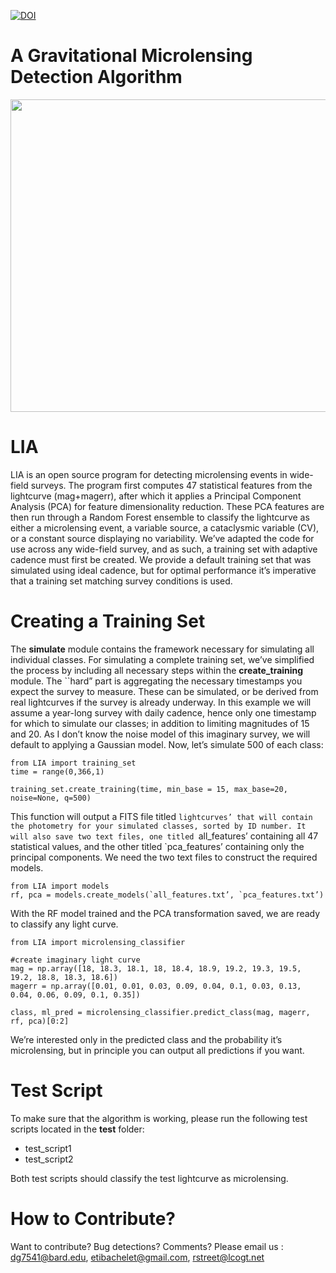  [![DOI](https://zenodo.org/badge/78798347.svg)](https://zenodo.org/badge/latestdoi/78798347)
# A Gravitational Microlensing Detection Algorithm 
<img src="https://user-images.githubusercontent.com/19847448/37119532-ae69efbc-2225-11e8-81bf-a21ae6a21978.jpg" width="900" height="500">


# LIA

LIA is an open source program for detecting microlensing events in wide-field surveys. The program first computes 47 statistical features from the lightcurve (mag+magerr), after which it applies a Principal Component Analysis (PCA) for feature dimensionality reduction. These PCA features are then run through a Random Forest ensemble to classify the lightcurve as either a microlensing event, a variable source, a cataclysmic variable (CV), or a constant source displaying no variability. We’ve adapted the code for use across any wide-field survey, and as such, a training set with adaptive cadence must first be created. We provide a default training set that was simulated using ideal cadence, but for optimal performance it’s imperative that a training set matching survey conditions is used.

# Creating a Training Set

The **simulate** module contains the framework necessary for simulating all individual classes. For simulating a complete training set, we’ve simplified the process by including all necessary steps within the **create_training** module. The ``hard” part is aggregating the necessary timestamps you expect the survey to measure. These can be simulated, or be derived from real lightcurves if the survey is already underway. In this example we will assume a year-long survey with daily cadence, hence only one timestamp for which to simulate our classes; in addition to limiting magnitudes of 15 and 20. As I don’t know the noise model of this imaginary survey, we will default to applying a Gaussian model. Now, let’s simulate 500 of each class:

```
from LIA import training_set
time = range(0,366,1)

training_set.create_training(time, min_base = 15, max_base=20, noise=None, q=500)

```

This function will output a FITS file titled `lightcurves’ that will contain the photometry for your simulated classes, sorted by ID number. It will also save two text files, one titled `all_features’ containing all 47 statistical values, and the other titled `pca_features’ containing only the principal components. We need the two text files to construct the required models.

```
from LIA import models
rf, pca = models.create_models(`all_features.txt’, `pca_features.txt’)
```
With the RF model trained and the PCA transformation saved, we are ready to classify any light curve.

```
from LIA import microlensing_classifier

#create imaginary light curve
mag = np.array([18, 18.3, 18.1, 18, 18.4, 18.9, 19.2, 19.3, 19.5, 19.2, 18.8, 18.3, 18.6])
magerr = np.array([0.01, 0.01, 0.03, 0.09, 0.04, 0.1, 0.03, 0.13, 0.04, 0.06, 0.09, 0.1, 0.35])

class, ml_pred = microlensing_classifier.predict_class(mag, magerr, rf, pca)[0:2]
```
We’re interested only in the predicted class and the probability it’s microlensing, but in principle you can output all predictions if you want.


# Test Script

To make sure that the algorithm is working, please run the following test scripts located in the **test** folder:

* test_script1
* test_script2

Both test scripts should classify the test lightcurve as microlensing. 
# How to Contribute?

Want to contribute? Bug detections? Comments? Please email us : dg7541@bard.edu, etibachelet@gmail.com, rstreet@lcogt.net
